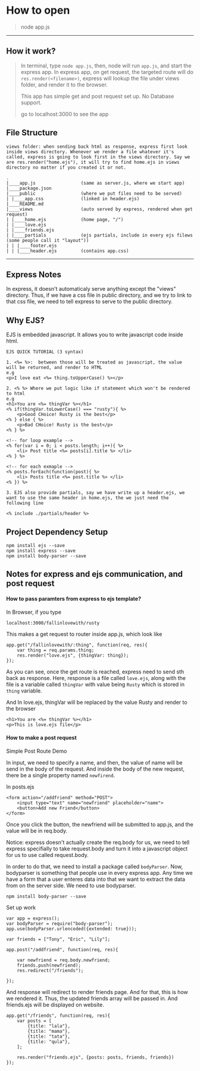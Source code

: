 # How to open
> node app.js  
---
## How it work?
> In terminal, type ```node app.js```, then, node will run ```app.js```, and start the express app. In express app, on get request, the targeted route will do ```res.render(<filename>)```, express will lookup the file under views folder, and render it to the browser.
>
> This app has simple get and post request set up. No Database support.
>
> go to localhost:3000 to see the app
>
## File Structure
```
views folder: when sending back html as response, express first look inside views directory. Whenever we render a file whatever it's called, express is going to look first in the views directory. Say we are res.render("home.ejs"), it will try to find home.ejs in views directory no matter if you created it or not.

.
|____app.js                 (same as server.js, where we start app)
|____package.json
|____public                 (where we put files need to be served)
| |____app.css              (linked in header.ejs)
|____README.md
|____views                  (auto served by express, rendered when get request)
| |____home.ejs             (home page, "/")
| |____love.ejs              
| |____friends.ejs            
| |____partials             (ejs partials, include in every ejs filews (some people call it "layout"))
| | |____footer.ejs
| | |____header.ejs         (contains app.css)
```
---
## Express Notes
In express, it doesn't automaticaly serve anything except the "views" directory. Thus, if we have a css file in public directory, and we try to link to that css file, we need to tell express to serve to the public directory. 

## Why EJS? 
EJS is embedded javascript. It allows you to write javascript code inside html.
```
EJS QUICK TUTORIAL (3 syntax)

1. <%= %>:  between those will be treated as javascript, the value will be returned, and render to HTML
e.g 
<p>I love eat <%= thing.toUpperCase() %></p>

2. <% %> Where we put logic like if statement which won't be rendered to html
e.g 
<h1>You are <%= thingVar %></h1>
<% if(thingVar.toLowerCase() === "rusty"){ %>
    <p>Good CHoice! Rusty is the best</p>
<% } else { %>
    <p>Bad CHoice! Rusty is the best</p>
<% } %>

<!-- for loop example -->
<% for(var i = 0; i < posts.length; i++){ %>
    <li> Post title <%= posts[i].title %> </li>
<% } %>

<!-- for each exmaple -->
<% posts.forEach(function(post){ %>
    <li> Posts title <%= post.title %> </li>
<% }) %>

3. EJS also provide partials, say we have write up a header.ejs, we want to use the same header in home.ejs, the we just need the following line

<% include ./partials/header %>
```

## Project Dependency Setup
```
npm install ejs --save
npm install express --save
npm install body-parser --save
```
 
## Notes for express and ejs communication, and post request

#### How to pass paramters from express to ejs template? 

In Browser, if you type
```
localhost:3000/fallinlovewith/rusty
```
This makes a get request to router inside app.js, which look like
```
app.get("/fallinlovewith/:thing", function(req, res){
    var thing = req.params.thing;
    res.render("love.ejs", {thingVar: thing});
});
```
As you can see, once the get route is reached, express need to send sth back as response. Here, response is a file called ```love.ejs```, along with the file is a variable called ```thingVar``` with value being ```Rusty``` which is stored in ```thing``` variable.


And In love.ejs, thingVar will be replaced by the value Rusty and render to the browser
```
<h1>You are <%= thingVar %></h1>
<p>This is love.ejs file</p>
```


#### How to make a post request
Simple Post Route Demo


In input, we need to specify a name, and then, the value of name will be send in the body of the request. And inside the body of the new request, there be a single property named ```newfirend```.

In posts.ejs
```
<form action="/addfriend" method="POST">
    <input type="text" name="newfriend" placeholder="name">
    <button>Add new Friend</button>
</form>
```
Once you click the button, the newfriend will be submitted to app.js, and the value will be in req.body.

Notice: express doesn't actually create the req.body for us, we need to tell express specifially to take request.body and turn it into a javascript object for us to use called request.body.

In order to do that, we need to install a package called ```bodyParser```. Now, bodyparser is something that people use in every express app. Any time we have a form that a user enteres data into that we want to extract the data from on the server side. We need to use bodyparser.  

```
npm install body-parser --save
```
Set up work
```
var app = express();
var bodyParser = require("body-parser");
app.use(bodyParser.urlencoded({extended: true}));
```

```
var friends = ["Tony", "Eric", "Lily"];

app.post("/addfriend", function(req, res){

    var newfriend = req.body.newfriend;
    friends.push(newfriend);
    res.redirect("/friends"); 

});
```
And response will redirect to render friends page. And for that, this is how we rendered it.
Thus, the updated friends array will be passed in. And friends.ejs will be displayed on website.
```
app.get("/friends", function(req, res){
    var posts = [
        {title: "lala"},
        {title: "mama"},
        {title: "tata"},
        {title: "qula"},
    ];
    
    res.render("friends.ejs", {posts: posts, friends, friends})
});
```





